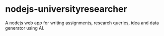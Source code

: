 # nodejs-universityresearcher
A nodejs web app for writing assignments, research queries, idea and data generator using AI.
